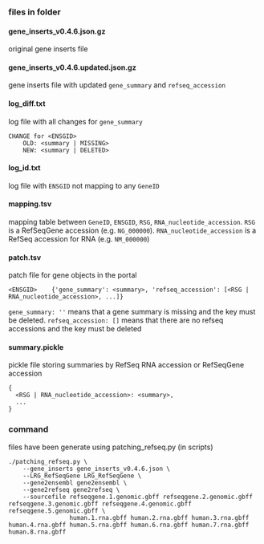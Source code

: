 ### files in folder

#### gene_inserts_v0.4.6.json.gz
original gene inserts file

#### gene_inserts_v0.4.6.updated.json.gz
gene inserts file with updated `gene_summary` and `refseq_accession`

#### log_diff.txt
log file with all changes for `gene_summary`

    CHANGE for <ENSGID>
        OLD: <summary | MISSING>
        NEW: <summary | DELETED>

#### log_id.txt
log file with `ENSGID` not mapping to any `GeneID`

#### mapping.tsv
mapping table between `GeneID`, `ENSGID`, `RSG`, `RNA_nucleotide_accession`.
`RSG` is a RefSeqGene accession (e.g. `NG_000000`).
`RNA_nucleotide_accession` is a RefSeq accession for RNA (e.g. `NM_000000`)

#### patch.tsv
patch file for gene objects in the portal

    <ENSGID>    {'gene_summary': <summary>, 'refseq_accession': [<RSG | RNA_nucleotide_accession>, ...]}

`gene_summary: ''` means that a gene summary is missing and the key must be deleted.
`refseq_accession: []` means that there are no refseq accessions and the key must be deleted

#### summary.pickle
pickle file storing summaries by RefSeq RNA accession or RefSeqGene accession

    {
      <RSG | RNA_nucleotide_accession>: <summary>,
      ...
    }

### command
files have been generate using patching_refseq.py (in scripts)

    ./patching_refseq.py \
        --gene_inserts gene_inserts_v0.4.6.json \
        --LRG_RefSeqGene LRG_RefSeqGene \
        --gene2ensembl gene2ensembl \
        --gene2refseq gene2refseq \
        --sourcefile refseqgene.1.genomic.gbff refseqgene.2.genomic.gbff refseqgene.3.genomic.gbff refseqgene.4.genomic.gbff refseqgene.5.genomic.gbff \
                     human.1.rna.gbff human.2.rna.gbff human.3.rna.gbff human.4.rna.gbff human.5.rna.gbff human.6.rna.gbff human.7.rna.gbff human.8.rna.gbff
